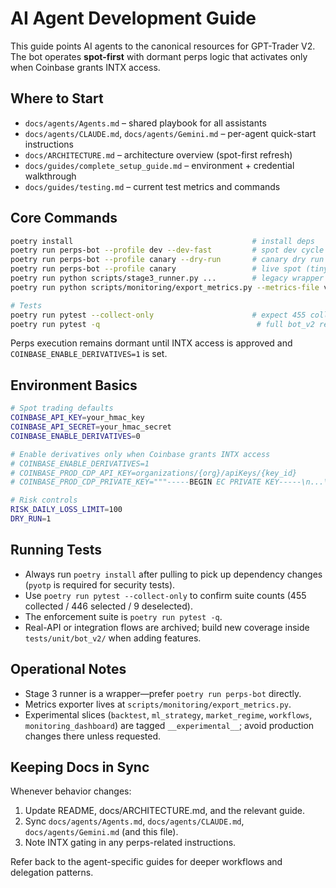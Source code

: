 # AI Agent Development Guide

This guide points AI agents to the canonical resources for GPT-Trader V2. The bot operates **spot-first** with dormant perps logic that activates only when Coinbase grants INTX access.

## Where to Start
- `docs/agents/Agents.md` – shared playbook for all assistants
- `docs/agents/CLAUDE.md`, `docs/agents/Gemini.md` – per-agent quick-start instructions
- `docs/ARCHITECTURE.md` – architecture overview (spot-first refresh)
- `docs/guides/complete_setup_guide.md` – environment + credential walkthrough
- `docs/guides/testing.md` – current test metrics and commands

## Core Commands
```bash
poetry install                                        # install deps
poetry run perps-bot --profile dev --dev-fast         # spot dev cycle
poetry run perps-bot --profile canary --dry-run       # canary dry run
poetry run perps-bot --profile canary                 # live spot (tiny)
poetry run python scripts/stage3_runner.py ...        # legacy wrapper → perps-bot
poetry run python scripts/monitoring/export_metrics.py --metrics-file var/data/perps_bot/prod/metrics.json

# Tests
poetry run pytest --collect-only                      # expect 455 collected / 446 selected
poetry run pytest -q                                   # full bot_v2 regression suite
```

Perps execution remains dormant until INTX access is approved and `COINBASE_ENABLE_DERIVATIVES=1` is set.

## Environment Basics
```bash
# Spot trading defaults
COINBASE_API_KEY=your_hmac_key
COINBASE_API_SECRET=your_hmac_secret
COINBASE_ENABLE_DERIVATIVES=0

# Enable derivatives only when Coinbase grants INTX access
# COINBASE_ENABLE_DERIVATIVES=1
# COINBASE_PROD_CDP_API_KEY=organizations/{org}/apiKeys/{key_id}
# COINBASE_PROD_CDP_PRIVATE_KEY="""-----BEGIN EC PRIVATE KEY-----\n...\n-----END EC PRIVATE KEY-----"""

# Risk controls
RISK_DAILY_LOSS_LIMIT=100
DRY_RUN=1
```

## Running Tests
- Always run `poetry install` after pulling to pick up dependency changes (`pyotp` is required for security tests).
- Use `poetry run pytest --collect-only` to confirm suite counts (455 collected / 446 selected / 9 deselected).
- The enforcement suite is `poetry run pytest -q`.
- Real-API or integration flows are archived; build new coverage inside `tests/unit/bot_v2/` when adding features.

## Operational Notes
- Stage 3 runner is a wrapper—prefer `poetry run perps-bot` directly.
- Metrics exporter lives at `scripts/monitoring/export_metrics.py`.
- Experimental slices (`backtest`, `ml_strategy`, `market_regime`, `workflows`, `monitoring_dashboard`) are tagged `__experimental__`; avoid production changes there unless requested.

## Keeping Docs in Sync
Whenever behavior changes:
1. Update README, docs/ARCHITECTURE.md, and the relevant guide.
2. Sync `docs/agents/Agents.md`, `docs/agents/CLAUDE.md`, `docs/agents/Gemini.md` (and this file).
3. Note INTX gating in any perps-related instructions.

Refer back to the agent-specific guides for deeper workflows and delegation patterns.
